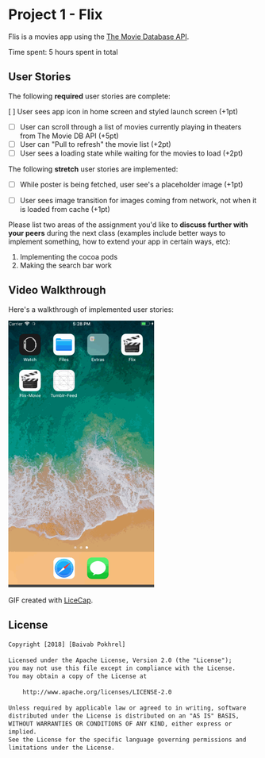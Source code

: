 # Project 1 - Flix

Flis is a movies app using the [The Movie Database API](http://docs.themoviedb.apiary.io/#).

Time spent: 5 hours spent in total

## User Stories

The following **required** user stories are complete:

[ ] User sees app icon in home screen and styled launch screen (+1pt)
- [ ] User can scroll through a list of movies currently playing in theaters from The Movie DB API (+5pt)
- [ ] User can "Pull to refresh" the movie list (+2pt)
- [ ] User sees a loading state while waiting for the movies to load (+2pt)

The following **stretch** user stories are implemented:

- [ ] While poster is being fetched, user see's a placeholder image (+1pt)
- [ ] User sees image transition for images coming from network, not when it is loaded from cache (+1pt)



Please list two areas of the assignment you'd like to **discuss further with your peers** during the next class (examples include better ways to implement something, how to extend your app in certain ways, etc):

1. Implementing the cocoa pods
2. Making the search bar work

## Video Walkthrough

Here's a walkthrough of implemented user stories:

<img src='https://github.com/baivabpokhrel/Flix_Movie/blob/master/Flix-Movie.gif' title='Video Walkthrough' width='' alt='Video Walkthrough' />

GIF created with [LiceCap](http://www.cockos.com/licecap/).


## License

    Copyright [2018] [Baivab Pokhrel]

    Licensed under the Apache License, Version 2.0 (the "License");
    you may not use this file except in compliance with the License.
    You may obtain a copy of the License at

        http://www.apache.org/licenses/LICENSE-2.0

    Unless required by applicable law or agreed to in writing, software
    distributed under the License is distributed on an "AS IS" BASIS,
    WITHOUT WARRANTIES OR CONDITIONS OF ANY KIND, either express or implied.
    See the License for the specific language governing permissions and
    limitations under the License.
